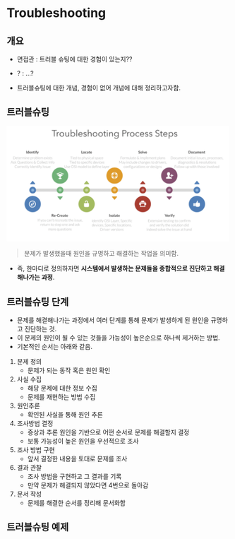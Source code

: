 # Troubleshooting

## 개요 
* 면접관 : 트러블 슈팅에 대한 경험이 있는지?? 
* ? : ...?

* 트러블슈팅에 대한 개념, 경험이 없어 개념에 대해 정리하고자함.

## 트러블슈팅

![Alt text](image.png)

> 문제가 발생했을때 원인을 규명하고 해결하는 작업을 의미함.

* 즉, 한마디로 정의하자면 **시스템에서 발생하는 문제들을 종합적으로 진단하고 해결해나가는 과정**.

## 트러블슈팅 단계

* 문제를 해결해나가는 과정에서 여러 단계를 통해 문제가 발생하게 된 원인을 규명하고 진단하는 것.
* 이 문제의 원인이 될 수 있는 것들을 가능성이 높은순으로 하나씩 제거하는 방법.
* 기본적인 순서는 아래와 같음.

1. 문제 정의
    * 문제가 되는 동작 혹은 원인 확인
2. 사실 수집
    * 해당 문제에 대한 정보 수집
    * 문제를 재현하는 방법 수집
3. 원인추론
    * 확인된 사실을 통해 원인 추론
4. 조사방법 결정
    * 증상과 추론 원인을 기반으로 어떤 순서로 문제를 해결할지 결정
    * 보통 가능성이 높은 원인을 우선적으로 조사
5. 조사 방법 구현
    * 앞서 결정한 내용을 토대로 문제를 조사
6. 결과 관찰
    * 조사 방법을 구현하고 그 결과를 기록
    * 만약 문제가 해결되지 않았다면 4번으로 돌아감
7. 문서 작성
    * 문제를 해결한 순서를 정리해 문서화함

## 트러블슈팅 예제



